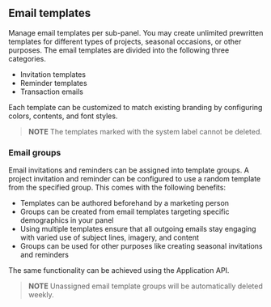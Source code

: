 ## Email templates
Manage email templates per sub-panel. You may create unlimited prewritten templates for different types of projects, seasonal occasions, or other purposes. The email templates are divided into the following three categories.

- Invitation templates
- Reminder templates
- Transaction emails

Each template can be customized to match existing branding by configuring colors, contents, and font styles.

> **NOTE** The templates marked with the system label cannot be deleted.

### Email groups
Email invitations and reminders can be assigned into template groups. A project invitation and reminder can be configured to use a random template from the specified group. This comes with the following benefits:

  - Templates can be authored beforehand by a marketing person
  - Groups can be created from email templates targeting specific demographics in your panel
  - Using multiple templates ensure that all outgoing emails stay engaging with varied use of subject lines, imagery, and content
  - Groups can be used for other purposes like creating seasonal invitations and reminders

The same functionality can be achieved using the Application API.
   
> **NOTE** Unassigned email template groups will be automatically deleted weekly.
